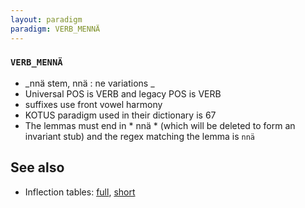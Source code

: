 ```yaml
---
layout: paradigm
paradigm: VERB_MENNÄ
---
```

### ` VERB_MENNÄ `

* _nnä stem, nnä : ne variations _
* Universal POS is VERB and legacy POS is VERB
* suffixes use front vowel harmony
* KOTUS paradigm used in their dictionary is 67
* The lemmas must end in * nnä * (which will be deleted to form an invariant stub) and the regex matching the lemma is ` nnä `

## See also

* Inflection tables: [full](gen/M/mennä.html), [short](gen/M/mennä_wikt.html)

